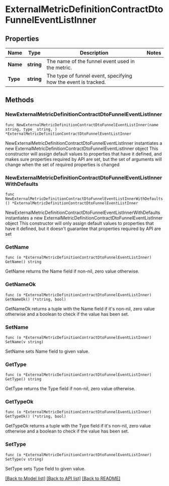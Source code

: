 # ExternalMetricDefinitionContractDtoFunnelEventListInner

## Properties

Name | Type | Description | Notes
------------ | ------------- | ------------- | -------------
**Name** | **string** | The name of the funnel event used in the metric. | 
**Type** | **string** | The type of funnel event, specifying how the event is tracked. | 

## Methods

### NewExternalMetricDefinitionContractDtoFunnelEventListInner

`func NewExternalMetricDefinitionContractDtoFunnelEventListInner(name string, type_ string, ) *ExternalMetricDefinitionContractDtoFunnelEventListInner`

NewExternalMetricDefinitionContractDtoFunnelEventListInner instantiates a new ExternalMetricDefinitionContractDtoFunnelEventListInner object
This constructor will assign default values to properties that have it defined,
and makes sure properties required by API are set, but the set of arguments
will change when the set of required properties is changed

### NewExternalMetricDefinitionContractDtoFunnelEventListInnerWithDefaults

`func NewExternalMetricDefinitionContractDtoFunnelEventListInnerWithDefaults() *ExternalMetricDefinitionContractDtoFunnelEventListInner`

NewExternalMetricDefinitionContractDtoFunnelEventListInnerWithDefaults instantiates a new ExternalMetricDefinitionContractDtoFunnelEventListInner object
This constructor will only assign default values to properties that have it defined,
but it doesn't guarantee that properties required by API are set

### GetName

`func (o *ExternalMetricDefinitionContractDtoFunnelEventListInner) GetName() string`

GetName returns the Name field if non-nil, zero value otherwise.

### GetNameOk

`func (o *ExternalMetricDefinitionContractDtoFunnelEventListInner) GetNameOk() (*string, bool)`

GetNameOk returns a tuple with the Name field if it's non-nil, zero value otherwise
and a boolean to check if the value has been set.

### SetName

`func (o *ExternalMetricDefinitionContractDtoFunnelEventListInner) SetName(v string)`

SetName sets Name field to given value.


### GetType

`func (o *ExternalMetricDefinitionContractDtoFunnelEventListInner) GetType() string`

GetType returns the Type field if non-nil, zero value otherwise.

### GetTypeOk

`func (o *ExternalMetricDefinitionContractDtoFunnelEventListInner) GetTypeOk() (*string, bool)`

GetTypeOk returns a tuple with the Type field if it's non-nil, zero value otherwise
and a boolean to check if the value has been set.

### SetType

`func (o *ExternalMetricDefinitionContractDtoFunnelEventListInner) SetType(v string)`

SetType sets Type field to given value.



[[Back to Model list]](../README.md#documentation-for-models) [[Back to API list]](../README.md#documentation-for-api-endpoints) [[Back to README]](../README.md)


